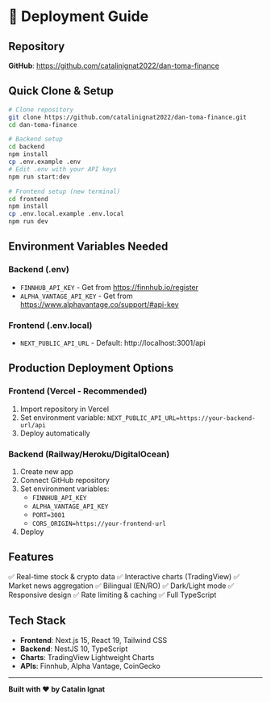 # 🚀 Deployment Guide

## Repository
**GitHub**: https://github.com/catalinignat2022/dan-toma-finance

## Quick Clone & Setup

```bash
# Clone repository
git clone https://github.com/catalinignat2022/dan-toma-finance.git
cd dan-toma-finance

# Backend setup
cd backend
npm install
cp .env.example .env
# Edit .env with your API keys
npm run start:dev

# Frontend setup (new terminal)
cd frontend
npm install
cp .env.local.example .env.local
npm run dev
```

## Environment Variables Needed

### Backend (.env)
- `FINNHUB_API_KEY` - Get from https://finnhub.io/register
- `ALPHA_VANTAGE_API_KEY` - Get from https://www.alphavantage.co/support/#api-key

### Frontend (.env.local)
- `NEXT_PUBLIC_API_URL` - Default: http://localhost:3001/api

## Production Deployment Options

### Frontend (Vercel - Recommended)
1. Import repository in Vercel
2. Set environment variable: `NEXT_PUBLIC_API_URL=https://your-backend-url/api`
3. Deploy automatically

### Backend (Railway/Heroku/DigitalOcean)
1. Create new app
2. Connect GitHub repository
3. Set environment variables:
   - `FINNHUB_API_KEY`
   - `ALPHA_VANTAGE_API_KEY`
   - `PORT=3001`
   - `CORS_ORIGIN=https://your-frontend-url`
4. Deploy

## Features
✅ Real-time stock & crypto data
✅ Interactive charts (TradingView)
✅ Market news aggregation
✅ Bilingual (EN/RO)
✅ Dark/Light mode
✅ Responsive design
✅ Rate limiting & caching
✅ Full TypeScript

## Tech Stack
- **Frontend**: Next.js 15, React 19, Tailwind CSS
- **Backend**: NestJS 10, TypeScript
- **Charts**: TradingView Lightweight Charts
- **APIs**: Finnhub, Alpha Vantage, CoinGecko

---

**Built with ❤️ by Catalin Ignat**
